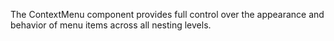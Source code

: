 The ContextMenu component provides full control over the appearance and behavior of&nbsp;menu items across all nesting levels.
<!--split-->
